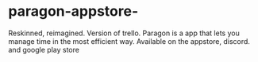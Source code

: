 # paragon-appstore-
Reskinned, reimagined. Version of trello. Paragon is a app that lets you manage time in the most efficient way. Available on the appstore, discord. and google play store
